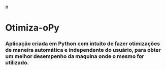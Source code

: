 #<h1> Otimiza-oPy</h1>
<div text-alight="center"><h3>Aplicação criada em Python com intuito de fazer otimizações de maneira automática e independente do usuário, para obter um melhor desempenho da maquina onde o mesmo for utilizado. </h3></div>

